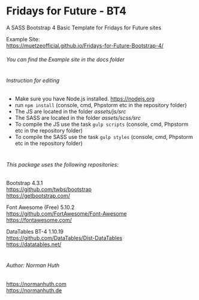 # Fridays for Future - BT4
A SASS Bootstrap 4 Basic Template for Fridays for Future sites


Example Site:  
https://muetzeofficial.github.io/Fridays-for-Future-Bootstrap-4/

###### You can find the Example site in the _docs_ folder
#
###### Instruction for editing
* Make sure you have Node.js installed. https://nodejs.org
* run `npm install` (console, cmd, Phpstorm etc in the repository folder)
* The JS are located in the folder _assets/js/src_
* The SASS are located in the folder _assets/scss/src_
* To compile the JS use the task `gulp scripts`  (console, cmd, Phpstorm etc in the repository folder)
* To compile the SASS use the task `gulp styles`  (console, cmd, Phpstorm etc in the repository folder)
#
###### This package uses the following repositories:
Bootstrap 4.3.1  
https://github.com/twbs/bootstrap   
https://getbootstrap.com/ 

Font Awesome (Free) 5.10.2  
https://github.com/FortAwesome/Font-Awesome  
https://fontawesome.com/

DataTables BT-4 1.10.19  
https://github.com/DataTables/Dist-DataTables  
https://datatables.net/
#
###### Author: Norman Huth  
https://normanhuth.com  
https://normanhuth.de